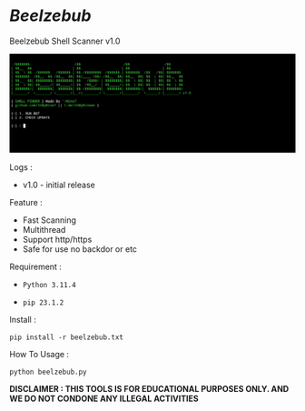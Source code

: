 # _Beelzebub_
Beelzebub Shell Scanner v1.0

<img src="https://raw.githubusercontent.com/InMyMine7/Beelzebub/main/beelzebub.jpg">

Logs :
- v1.0 - initial release

Feature : 
- Fast Scanning
- Multithread
- Support http/https
- Safe for use no backdor or etc

Requirement :

- `Python 3.11.4`

- `pip 23.1.2`

Install :

```
pip install -r beelzebub.txt
```
How To Usage :

```
python beelzebub.py
```

**DISCLAIMER : THIS TOOLS IS FOR EDUCATIONAL PURPOSES ONLY. 
AND WE DO NOT CONDONE ANY ILLEGAL ACTIVITIES**
